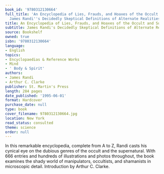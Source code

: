 ```yaml
---
book_id: '9780312130664'
full_title: 'An Encyclopedia of Lies, Frauds, and Hoaxes of the Occult and Supernatural:
  James Randi''s Decidedly Skeptical Definitions of Alternate Realities'
title: An Encyclopedia of Lies, Frauds, and Hoaxes of the Occult and Supernatural
subtitle: James Randi's Decidedly Skeptical Definitions of Alternate Realities
source: Bookshelf
owned: true
isbn: '9780312130664'
language:
- English
topics:
- Encyclopaedias & Reference Works
- Mind
- ' Body & Spirit'
authors:
- James Randi
- Arthur C. Clarke
publisher: St. Martin's Press
length: 284 pages
date_published: '1995-06-01'
format: Hardcover
purchase_date: null
type: book
cover_filename: 9780312130664.jpg
location: New York
read_status: consulted
theme: science
order: null
---
```

In this remarkable encyclopedia, complete from A to Z, Randi casts his cynical eye on the dubious genres of the occult and the supernatural. With 666 entries and hundreds of illustrations and photos throughout, the book examines the shady world of manipulators, occultists, and shamanists in microscopic detail. Introduction by Arthur C. Clarke.

